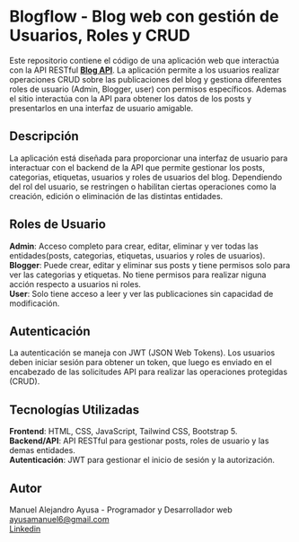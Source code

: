# Blogflow - Blog web con gestión de Usuarios, Roles y CRUD
Este repositorio contiene el código de una aplicación web que interactúa con la API RESTful <a href="https://github.com/Manuel-Ayusa/blog-api" target="_blank"><b>Blog API</b></a>. La aplicación permite a los usuarios realizar operaciones CRUD sobre las publicaciones del blog y gestiona diferentes roles de usuario (Admin, Blogger, user) con permisos específicos. Ademas el sitio interactúa con la API para obtener los datos de los posts y presentarlos en una interfaz de usuario amigable.

## Descripción
La aplicación está diseñada para proporcionar una interfaz de usuario para interactuar con el backend de la API que permite gestionar los posts, categorias, etiquetas, usuarios y roles de usuarios del blog. Dependiendo del rol del usuario, se restringen o habilitan ciertas operaciones como la creación, edición o eliminación de las distintas entidades.

## Roles de Usuario
<b>Admin</b>: Acceso completo para crear, editar, eliminar y ver todas las entidades(posts, categorias, etiquetas, usuarios y roles de usuarios). <br>
<b>Blogger</b>: Puede crear, editar y eliminar sus posts y tiene permisos solo para ver las categorias y etiquetas. No tiene permisos para realizar niguna acción respecto a usuarios ni roles. <br>
<b>User</b>: Solo tiene acceso a leer y ver las publicaciones sin capacidad de modificación.

## Autenticación
La autenticación se maneja con JWT (JSON Web Tokens). Los usuarios deben iniciar sesión para obtener un token, que luego es enviado en el encabezado de las solicitudes API para realizar las operaciones protegidas (CRUD).

## Tecnologías Utilizadas
<b>Frontend</b>: HTML, CSS, JavaScript, Tailwind CSS, Bootstrap 5. <br>
<b>Backend/API</b>: API RESTful para gestionar posts, roles de usuario y las demas entidades. <br>
<b>Autenticación</b>: JWT para gestionar el inicio de sesión y la autorización. <br>

## Autor
Manuel Alejandro Ayusa - Programador y Desarrollador web <br>
<a href="mailto:ayusamanuel6@gmail.com">ayusamanuel6@gmail.com</a> <br>
<a href="https://www.linkedin.com/in/manuel-alejandro-ayusa-aa7415282/">Linkedin</a>

